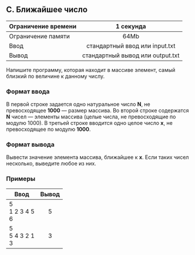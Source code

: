 ## C. Ближайшее число

| Ограничение времени  |            1 секунда             |
|----------------------|:--------------------------------:|
| Ограничение памяти   |               64Mb               |
| Ввод                 |  стандартный ввод или input.txt  |
| Вывод                | стандартный вывод или output.txt |

Напишите программу, которая находит в массиве элемент, самый близкий по величине к данному числу.

### Формат ввода

В первой строке задается одно натуральное число **N**, не превосходящее **1000** — размер массива. 
Во второй строке содержатся **N** чисел — элементы массива (целые числа, не превосходящие по модулю 1000). 
В третьей строке вводится одно целое число **x**, не превосходящее по модулю **1000**.

### Формат вывода

Вывести значение элемента массива, ближайшее к **x**. Если таких чисел несколько, выведите любое из них.

### Примеры

| Ввод                | Вывод |
|---------------------|:-----:|
| 5<br>1 2 3 4 5<br>6 |   5   |
| 5<br>5 4 3 2 1<br>3 |   3   |

